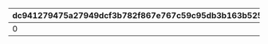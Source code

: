 |dc941279475a27949dcf3b782f867e767c59c95db3b163b5257159b66f54cf5c|723ebe7bfd5dbd2e0a2def7cd12f8ae1dc602270683be4a88d90ad1df9f1cc41|f09568f2b7a512e961efc800656cd512fde191b296b2d510d58b58ff4ac6c9f3|a08d482ba9c44a296d06689c74bf4e2ce7ea2fdf2d775e4265c809057d78dd8e|3e473b832506fc501fb27732e0c86c7d29a526fecd8ba5be567b00f65060ca19|33cfff245f40cdf908396610ceb7149a2f0442f1c480f081cdf201833b656994|ee94327087f495352fcf90ec405b77852fa42a5924e5c90ef097b2e9a4ab75df|96f4fa7fed6e373b30277f744ee7a6cfe1b4cc18c65e7c820d06209b2e482d15|5adf13097fcfdec454d615980ea021717a0c6510c4e8f68fdfd917188515976c|640b2459caa9994da138dc373c546d108f3e705faeb868dd7aa25b48cc660c6c|3c09b4b7a59bc4196636675d8ea2bd6e13e23a6c246828d9862e2c9e794e03b3|070406f6673e7e79b92a9f621dbe882ed086286da9377dce1e415c11962d30e0|7c10adaa89d50ee92bbab38cc90609cc6d3c0d3a32d6ed649197cea83ee263c0|0c158fba5a74e2b5013a1f5041dbad2dec2f4c50b3b9f31e67243887c7fef462|241b076eba764206177b2826ad6ac840bc8453a6dc7975f1579ce9fbc097daef|bbadc64a66f20fb5dc7d2710bd70141c5f9c588fa38347accc1b8da2c45ff5eb|ab75182af70d0c57207af20ebf9589d94c2d30c931353c95524370e6f5294255|
| --- | --- | --- | --- | --- | --- | --- | --- | --- | --- | --- | --- | --- | --- | --- | --- | --- |
|0|0|1|90003|0|0|5|10|0|0|2|0|0|0|0|0|0|